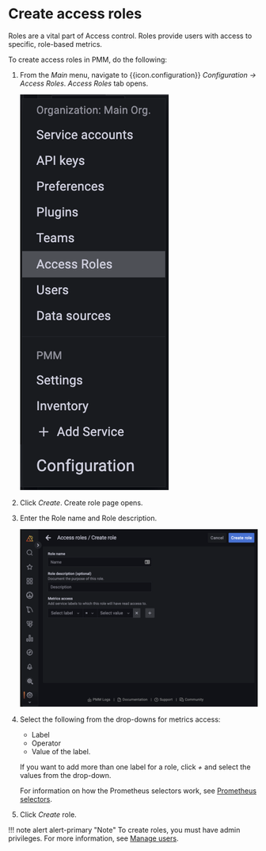 # Create access roles

Roles are a vital part of Access control. Roles provide users with access to specific, role-based metrics.

To create access roles in PMM, do the following:

1. From the *Main* menu, navigate to {{icon.configuration}} *Configuration → Access Roles*. *Access Roles* tab
 opens.

    ![!](../../images/PMM_access_control_create_role.png)

2. Click *Create*. Create role page opens.


3. Enter the Role name and Role description.

    ![!](../../images/PMM_access_control_role_name.png)

4. Select the following from the drop-downs for metrics access:
    - Label
    - Operator
    - Value of the label.

    If you want to add more than one label for a role, click *+* and select the values from the drop-down.

    For information on how the Prometheus selectors work, see [Prometheus selectors](https://prometheus.io/docs/prometheus/latest/querying/basics/#time-series-selectors).

5. Click *Create* role.

!!! note alert alert-primary "Note"
    To create roles, you must have admin privileges. For more information, see [Manage users](../../how-to/manage-users.md).


















